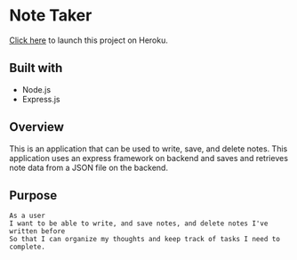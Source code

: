 # Note Taker

[Click here](https://pure-retreat-37688.herokuapp.com/) to launch this project on Heroku.

## Built with

* Node.js
* Express.js

## Overview

This is an application that can be used to write, save, and delete notes. This application uses an express framework on backend and saves and retrieves note data from a JSON file on the backend.

## Purpose
```
As a user
I want to be able to write, and save notes, and delete notes I've written before
So that I can organize my thoughts and keep track of tasks I need to complete.
```